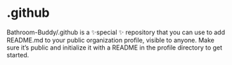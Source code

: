 # .github
Bathroom-Buddy/.github is a ✨special ✨ repository that you can use to add README.md to your public organization profile, visible to anyone. Make sure it’s public and initialize it with a README in the profile directory to get started.
